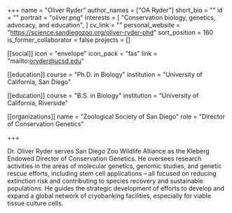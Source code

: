 +++
name = "Oliver Ryder"
author_names = ["OA Ryder"]
short_bio = ""
id = ""
portrait = "oliver.png"
interests = [
  "Conservation biology, genetics, advocacy, and education",
]
cv_link = ""
personal_website = "https://science.sandiegozoo.org/oliver-ryder-phd"
sort_position = 160
is_former_collaborator = false
projects = []

[[social]]
    icon = "envelope"
    icon_pack = "fas"
    link = "mailto:oryder@ucsd.edu"

[[education]]
  course = "Ph.D. in Biology"
  institution = "University of California, San Diego"

[[education]]
  course = "B.S. in Biology"
  institution = "University of California, Riverside"

[[organizations]]
  name = "Zoological Society of San Diego"
  role = "Director of Conservation Genetics"

+++

Dr. Oliver Ryder serves San Diego Zoo Wildlife Alliance as the Kleberg Endowed Director of Conservation Genetics. He oversees research activities in the areas of molecular genetics, genomic studies, and genetic rescue efforts, including stem cell applications – all focused on reducing extinction risk and contributing to species recovery and sustainable populations. He guides the strategic development of efforts to develop and expand a global network of cryobanking facilities, especially for viable tissue culture cells. 
